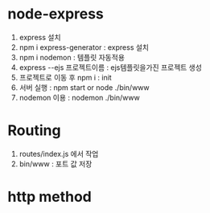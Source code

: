 # node-express
1. express 설치
2. npm i express-generator : express 설치
3. npm i nodemon : 템플릿 자동적용
4. express --ejs 프로젝트이름  : ejs템플릿을가진 프로젝트 생성
5. 프로젝트로 이동 후 npm i : init
6. 서버 실행 : npm start or node ./bin/www
7. nodemon 이용 : nodemon ./bin/www

# Routing
1. routes/index.js 에서 작업
2. bin/www : 포트 값 저장

# http method

